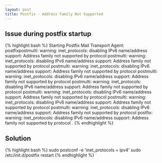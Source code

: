 ```yaml
---
layout: post
title: Postfix - Address Family Not Supported
---
```


Issue during postfix startup
-------
{% highlight bash %}
Starting Postfix Mail Transport Agent: postfixpostmulti: warning:
inet_protocols: disabling IPv6 name/address support: Address family not
supported by protocol
postmulti: warning: inet_protocols: disabling IPv6 name/address support: Address
family not supported by protocol
postmulti: warning: inet_protocols: disabling IPv6 name/address support: Address
family not supported by protocol
postmulti: warning: inet_protocols: disabling IPv6 name/address support: Address
family not supported by protocol
postmulti: warning: inet_protocols: disabling IPv6 name/address support: Address
family not supported by protocol
postmulti: warning: inet_protocols: disabling IPv6 name/address support: Address
family not supported by protocol
postmulti: warning: inet_protocols: disabling IPv6 name/address support: Address
family not supported by protocol
postmulti: warning: inet_protocols: disabling IPv6 name/address support: Address
family not supported by protocol
postfix: warning: inet_protocols: disabling IPv6 name/address support: Address
family not supported by protocol
.
{% endhighlight %}

Solution
-------
{% highlight bash %}
sudo postconf -e 'inet_protocols = ipv4'
sudo /etc/init.d/postfix restart
{% endhighlight %}
